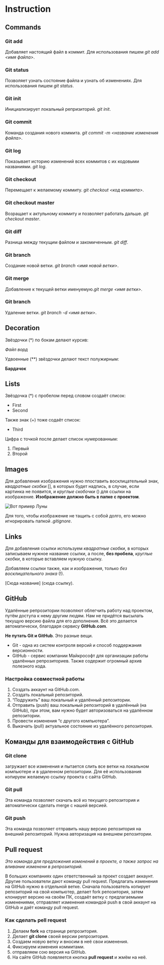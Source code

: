 # Instruction

## Commands

### Git add
Добавляет настоящий файл в коммит. Для использования пишем *git add <имя файла>*.

### Git status
Позволяет узнать состояние файла и узнать об изменениях. Для использования пишем *git status*.

### Git init
Инициализирует локальный репризиторий. *git init*.

### Git commit
Команда создания нового коммита. *git commit -m <название изменения файла>*.

### Git log 
Показывает историю изменений всех коммитов с их кодовыми названиями. *git log*.

### Git checkout
Перемещает к желаемому коммиту. *git checkout <код коммита>*.

### Git checkout master
Возращает к актульному коммиту и позволяет работать дальше. *git checkout master*.

### Git diff
Разница между текущим файлом и закомиченным. *git diff*.

### Git branch
Создание новой ветки. *git branch <имя новой ветки>*.

### Git merge
Добавление к текущей ветки именуемую.*git merge <имя ветки>*.
### Git branch 
Удаление ветки. *git branch -d <имя ветки>*.

## Decoration

Звёздочки (*) по бокам делают курсив:

*Файл ворд*

Удвоенные (**) звёздочки делают текст полужирным:

**Бардачок**

## Lists

Звёздочка (*) с пробелом перед словом создаёт список:
* First
* Second

Также знак (+) тоже содаёт список:
+ Third

Цифра с точкой после делает список нумерованным:

1. Первый
2. Второй

## Images

Для добавления изображения нужно ппоставить восклицательный знак, *квадратные скобки* [], в которых будет надпись, в случае, если картинка не появится, и *круглые скобочки* () для ссылки на изображение. __Изображение должно быть в папке с проектом__.

![Вот пример Луны](moon.png)

Для того, чтобы изображение не тащить с собой долго, его можно игнорировать папкой _.gitignore_.

## Links

Для добавления ссылки используем _квадратные скобки_, в которых записываем нужное название ссылки, а после, **без пробела**, _круглые скобки_, в которые вставляем нужную ссылку.

Добавляем ссылки также, как и изображения, только _без восклицательного знака_ (!).

[Сюда название] (сюда ссылку).

## GitHub

Удалённые репрозитории позволяют облегчить работу над проектом, путём доступа к нему другим людям. Нам не придётся высылать текущую версию файла для его дополнения. Всё это делается автоматически, благодаря сервису **GitHub.com**.

**Не путать Git и GitHub**. Это разные вещи.
* Git - одна из систем контроля версий и способ поддержания версионности.
* GitHub - сервис компании Майкрософт для организации работы удалённых репрозиториев. Также содержит огромный архив полезного кода.

### Настройка совместной работы
1. Создать аккаунт на GitHub.com.
2. Создать локальный репозиторий.
3. “Подружить” ваш локальный и удалённый репозитории. 
4. Отправить (push) ваш локальный репозиторий в удалённый (на GitHub), при этом, вам нужно будет авторизоваться на удалённом репозитории.
5. Провести изменения “с другого компьютера”.
6. Выкачать (pull) актуальное состояние из удалённого репозитория.

## Команды для взаимодействия с GitHub

### Git clone 
загружает все изменения и пытается слить 
все ветки на локальном компьютере и в
удаленном репозитории. Для её использования копируем желаемую ссылку проекта с сайта GitHub.

### Git pull
Эта команда позволяет скачать всё
из текущего репозитория и автоматически
сделать merge с нашей версией.

### Git push 
Эта команда позволяет отправить нашу
версию репозитория на внешний репозиторий. Нужна авторизация на внешнем репозитории.

## Pull request
_Это команда для предложения изменений в проекте, а также запрос на вливание изменени в репрозиторий._

В больших компаниях один ответственный за проект создает аккаунт. Другие пользователи дают
команду pull request. Предлагать изменения на GitHub нужно в отдельной ветке. Сначала
пользователь копирует репозиторий на свой компьютер, делает fork репозитория, затем
клонирует версию на своём ПК, создаёт ветку с предлагаемыми изменениями, отправляет
изменения командой push в свой аккаунт на GitHub и даёт команду pull request. 

### Как сделать pell request
1. Делаем **fork** на странице репрозитория.
2. Делает **git clone** своей версии репрозитория.
3. Создаем новую ветку и вносим в неё свои изменения.
4. Фиксируем изменеия коммитами.
5. отправляем сою версия на GitHub.
6. На сайте GitHub появляется кнопка **pull request** и жмём на неё.

